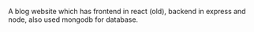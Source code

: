 A blog website which has frontend in react (old), backend in express and node, also used mongodb for database.
